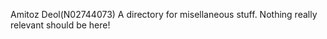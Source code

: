 Amitoz Deol(N02744073)
A directory for misellaneous stuff. Nothing really relevant should be here!

